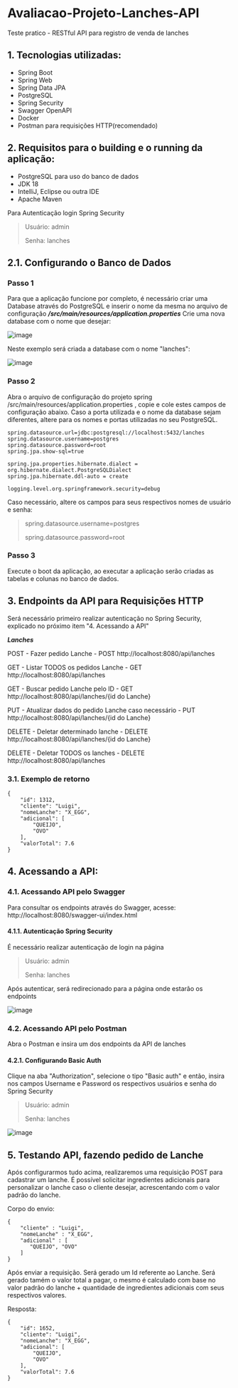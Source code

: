 # Avaliacao-Projeto-Lanches-API
Teste pratico - RESTful API para registro de venda de lanches

## 1. Tecnologias utilizadas:
- Spring Boot
- Spring Web
- Spring Data JPA
- PostgreSQL
- Spring Security
- Swagger OpenAPI
- Docker
- Postman para requisições HTTP(recomendado)

## 2. Requisitos para o building e o running da aplicação:
- PostgreSQL para uso do banco de dados
- JDK 18
- IntelliJ, Eclipse ou outra IDE
- Apache Maven

Para Autenticação login Spring Security
> Usuário: admin
> 
> Senha: lanches

## 2.1. Configurando o Banco de Dados

### Passo 1
Para que a aplicação funcione por completo, é necessário criar uma Database através do PostgreSQL e inserir o nome da mesma no arquivo de configuração ***/src/main/resources/application.properties***
Crie uma nova database com o nome que desejar:

![image](https://user-images.githubusercontent.com/74516086/219408531-c960a10f-563d-47cd-94f0-d3453c0329f5.png)

Neste exemplo será criada a database com o nome "lanches":

![image](https://user-images.githubusercontent.com/74516086/219408990-b5293574-f772-42eb-a944-a04302aafd7b.png)

### Passo 2
Abra o arquivo de configuração do projeto spring /src/main/resources/application.properties , copie e cole estes campos de configuração abaixo. Caso a porta utilizada e o nome da database sejam diferentes, altere para os nomes e portas utilizadas no seu PostgreSQL.

``` 
spring.datasource.url=jdbc:postgresql://localhost:5432/lanches
spring.datasource.username=postgres
spring.datasource.password=root
spring.jpa.show-sql=true

spring.jpa.properties.hibernate.dialect = org.hibernate.dialect.PostgreSQLDialect
spring.jpa.hibernate.ddl-auto = create

logging.level.org.springframework.security=debug 
```
Caso necessário, altere os campos para seus respectivos nomes de usuário e senha:
>spring.datasource.username=postgres
>
>spring.datasource.password=root
>
### Passo 3
Execute o boot da aplicação, ao executar a aplicação serão criadas as tabelas e colunas no banco de dados.

## 3. Endpoints da API para Requisições HTTP

Será necessário primeiro realizar autenticação no Spring Security, explicado no próximo item "4. Acessando a API"

***Lanches***

POST - Fazer pedido Lanche - POST http://localhost:8080/api/lanches

GET - Listar TODOS os pedidos Lanche - GET http://localhost:8080/api/lanches

GET - Buscar pedido Lanche pelo ID - GET http://localhost:8080/api/lanches/{id do Lanche}

PUT - Atualizar dados do pedido Lanche caso necessário - PUT http://localhost:8080/api/lanches/{id do Lanche}

DELETE - Deletar determinado lanche - DELETE http://localhost:8080/api/lanches/{id do Lanche}

DELETE - Deletar TODOS os lanches - DELETE http://localhost:8080/api/lanches

### 3.1. Exemplo de retorno

```
{
    "id": 1312,
    "cliente": "Luigi",
    "nomeLanche": "X_EGG",
    "adicional": [
        "QUEIJO",
        "OVO"
    ],
    "valorTotal": 7.6
}
```

## 4. Acessando a API:

### 4.1. Acessando API pelo Swagger
Para consultar os endpoints através do Swagger, acesse: http://localhost:8080/swagger-ui/index.html
#### 4.1.1. Autenticação Spring Security
É necessário realizar autenticação de login na página
> Usuário: admin
> 
> Senha: lanches


Após autenticar, será redirecionado para a página onde estarão os endpoints

![image](https://user-images.githubusercontent.com/74516086/219416470-9305d03e-4fe0-4df5-b8d1-e1a4eb4b8ed0.png)

### 4.2. Acessando API pelo Postman
Abra o Postman e insira um dos endpoints da API de lanches
#### 4.2.1. Configurando Basic Auth
Clique na aba "Authorization", selecione o tipo "Basic auth" e então, insira nos campos Username e Password os respectivos usuários e senha do Spring Security

> Usuário: admin
> 
> Senha: lanches

![image](https://user-images.githubusercontent.com/74516086/219418439-d007f019-d4b2-47d9-b13f-187ea533ee1e.png)

## 5. Testando API, fazendo pedido de Lanche

Após configurarmos tudo acima, realizaremos uma requisição POST para cadastrar um lanche. É possível solicitar ingredientes adicionais para personalizar o lanche caso o cliente desejar, acrescentando com o valor padrão do lanche.

Corpo do envio:

```
{
    "cliente" : "Luigi",
    "nomeLanche" : "X_EGG",
    "adicional" : [
       "QUEIJO", "OVO"
    ]
}
``` 

Após enviar a requisição. Será gerado um Id referente ao Lanche.
Será gerado tamém o valor total a pagar, o mesmo é calculado com base no valor padrão do lanche + quantidade de ingredientes adicionais com seus respectivos valores.

Resposta:
```
{
    "id": 1652,
    "cliente": "Luigi",
    "nomeLanche": "X_EGG",
    "adicional": [
        "QUEIJO",
        "OVO"
    ],
    "valorTotal": 7.6
}
```
